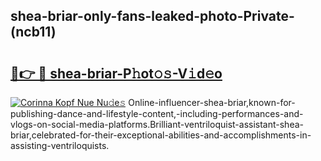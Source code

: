 ## shea-briar-only-fans​-leaked-photo​-Private-(ncb11)


# <h2><a href="https://mediaupload.pro?title=shea-briar&ref=git">🔗👉 🔴 shea-briar-P𝚑ot𝚘𝚜-V𝚒d𝚎o</a></h2>

[![Corinna Kopf Nue Nu𝚍e𝚜](https://i.imgur.com/0qMVB7G.gif)](https://mediaupload.pro?title=shea-briar&ref=git)
Online-influencer-shea-briar,known-for-publishing-dance-and-lifestyle-content,-including-performances-and-vlogs-on-social-media-platforms.Brilliant-ventriloquist-assistant-shea-briar,celebrated-for-their-exceptional-abilities-and-accomplishments-in-assisting-ventriloquists.  